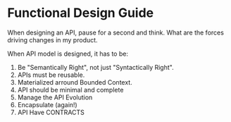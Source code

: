 # Functional Design Guide

When designing an API, pause for a second and think. What are the forces driving changes in my product.

When API model is designed, it has to be:
1. Be "Semantically Right", not just "Syntactically Right".
 1. APIs must be reusable.
 2. Materialized arround Bounded Context.
 3. API should be minimal and complete
 4. Manage the API Evolution
 5. Encapsulate (again!)
2. API Have CONTRACTS 
